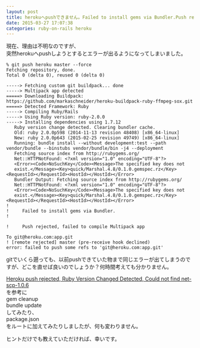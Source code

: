 ```yaml
---
layout: post
title: herokuへpushできません。Failed to install gems via Bundler.Push rejected, failed to compile Multipack app
date: 2015-03-27 17:07:38
categories: ruby-on-rails heroku
---
```

<p>現在、理由は不明なのですが、<br>
突然herokuへpushしようとするとエラーが出るようになってしまいました。</p>

<pre><code>% git push heroku master --force
Fetching repository, done.
Total 0 (delta 0), reused 0 (delta 0)

-----&gt; Fetching custom git buildpack... done
-----&gt; Multipack app detected
=====&gt; Downloading Buildpack: https://github.com/markaschneider/heroku-buildpack-ruby-ffmpeg-sox.git
=====&gt; Detected Framework: Ruby
-----&gt; Compiling Ruby/Rails
-----&gt; Using Ruby version: ruby-2.0.0
-----&gt; Installing dependencies using 1.7.12
   Ruby version change detected. Clearing bundler cache.
   Old: ruby 2.0.0p598 (2014-11-13 revision 48408) [x86_64-linux]
   New: ruby 2.0.0p643 (2015-02-25 revision 49749) [x86_64-linux]
   Running: bundle install --without development:test --path vendor/bundle --binstubs vendor/bundle/bin -j4 --deployment
   Fetching source index from http://rubygems.org/
   Net::HTTPNotFound: &lt;?xml version="1.0" encoding="UTF-8"?&gt;
   &lt;Error&gt;&lt;Code&gt;NoSuchKey&lt;/Code&gt;&lt;Message&gt;The specified key does not
   exist.&lt;/Message&gt;&lt;Key&gt;quick/Marshal.4.8/0.1.0.gemspec.rz&lt;/Key&gt;&lt;RequestId&gt;&lt;/RequestId&gt;&lt;HostId&gt;&lt;/HostId&gt;&lt;/Error&gt;
   Bundler Output: Fetching source index from http://rubygems.org/
   Net::HTTPNotFound: &lt;?xml version="1.0" encoding="UTF-8"?&gt;
   &lt;Error&gt;&lt;Code&gt;NoSuchKey&lt;/Code&gt;&lt;Message&gt;The specified key does not
   exist.&lt;/Message&gt;&lt;Key&gt;quick/Marshal.4.8/0.1.0.gemspec.rz&lt;/Key&gt;&lt;RequestId&gt;&lt;/RequestId&gt;&lt;HostId&gt;&lt;/HostId&gt;&lt;/Error&gt;
!
!     Failed to install gems via Bundler.
!

!     Push rejected, failed to compile Multipack app

To git@heroku.com:app.git
! [remote rejected] master (pre-receive hook declined)
error: failed to push some refs to 'git@heroku.com:app.git'
</code></pre>

<p>gitでいくら遡っても、以前pushできていた物まで同じエラーが出てしまうのですが、どこを直せば良いのでしょうか？何時間考えても分かりません。</p>

<p><a href="https://stackoverflow.com/questions/15033607/heroku-push-rejected-ruby-version-changed-detected-could-not-find-net-scp-1-0">Heroku push rejected, Ruby Version Changed Detected, Could not find net-scp-1.0.6</a><br>
を参考に<br>
    gem cleanup  <br>
    bundle update <br>
してみたり、<br>
package.json<br>
をルートに加えてみたりしましたが、何も変わりません。</p>

<p>ヒントだけでも教えていただければ、幸いです。</p>

